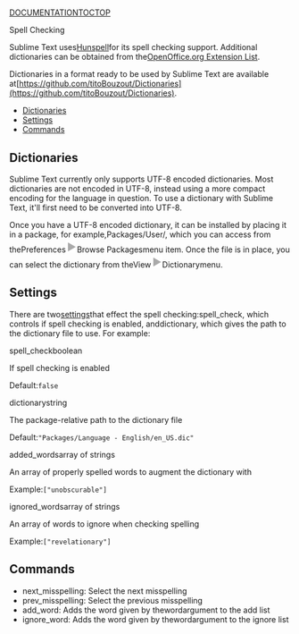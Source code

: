 # 

[DOCUMENTATION](index)[TOC](spell_checking#toc)[TOP](spell_checking#)

Spell Checking

Sublime Text uses[Hunspell](http://hunspell.sourceforge.net/)for its spell checking support. Additional dictionaries can be obtained from the[OpenOffice.org Extension List](http://extensions.services.openoffice.org/en/dictionaries).

Dictionaries in a format ready to be used by Sublime Text are available at[https://github.com/titoBouzout/Dictionaries](https://github.com/titoBouzout/Dictionaries).

*   [Dictionaries](spell_checking#dictionaries)
*   [Settings](spell_checking#settings)
*   [Commands](spell_checking#commands)

## Dictionaries

Sublime Text currently only supports UTF-8 encoded dictionaries. Most dictionaries are not encoded in UTF-8, instead using a more compact encoding for the language in question. To use a dictionary with Sublime Text, it'll first need to be converted into UTF-8.

Once you have a UTF-8 encoded dictionary, it can be installed by placing it in a package, for example,Packages/User/, which you can access from thePreferences![▶](images/right.svg)Browse Packagesmenu item. Once the file is in place, you can select the dictionary from theView![▶](images/right.svg)Dictionarymenu.

## Settings

There are two[settings](settings)that effect the spell checking:spell\_check, which controls if spell checking is enabled, anddictionary, which gives the path to the dictionary file to use. For example:

spell\_checkboolean

If spell checking is enabled

Default:`false`

dictionarystring

The package-relative path to the dictionary file

Default:`"Packages/Language - English/en_US.dic"`

added\_wordsarray of strings

An array of properly spelled words to augment the dictionary with

Example:`["unobscurable"]`

ignored\_wordsarray of strings

An array of words to ignore when checking spelling

Example:`["revelationary"]`

## Commands

*   next\_misspelling: Select the next misspelling
*   prev\_misspelling: Select the previous misspelling
*   add\_word: Adds the word given by thewordargument to the add list
*   ignore\_word: Adds the word given by thewordargument to the ignore list